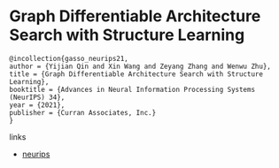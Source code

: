 # Graph Differentiable Architecture Search with Structure Learning

```
@incollection{gasso_neurips21,
author = {Yijian Qin and Xin Wang and Zeyang Zhang and Wenwu Zhu},
title = {Graph Differentiable Architecture Search with Structure Learning},
booktitle = {Advances in Neural Information Processing Systems (NeurIPS) 34},
year = {2021},
publisher = {Curran Associates, Inc.}
}
```

links
- [neurips](https://neurips.cc/Conferences/2021/ScheduleMultitrack?event=28433)
